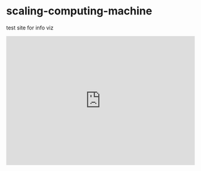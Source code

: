 # scaling-computing-machine
test site for info viz


<html>
  <iframe width="100%" height="344" frameborder="0"
  src="https://observablehq.com/embed/@gaoag/vega-lite-assignment?cells=emb"></iframe>
</html>
